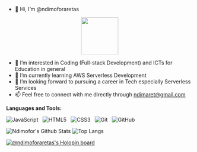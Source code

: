 - 👋 Hi, I’m @ndimoforaretas

<div id="header" align="center">
  <img src="https://media.giphy.com/media/ZeFG00TVXs54Pw4c8e/giphy.gif" width="100"/>
</div>



- 👀 I’m interested in Coding (Full-stack Development) and ICTs for Education in general
- 🌱 I’m currently learning AWS Serverless Development
- 💞️ I’m looking forward to pursuing a career in Tech especially Serverless Services
- 📫 Feel free to connect with me directly through ndimaret@gmail.com

**Languages and Tools:** 

![JavaScript](https://img.shields.io/badge/-JavaScript-black?logo=javascript&style=social)&nbsp;&nbsp;
![HTML5](https://img.shields.io/badge/-HTML5-black?logo=html5&style=social)&nbsp;&nbsp;
![CSS3](https://img.shields.io/badge/-CSS3-black?logo=css3&style=social)&nbsp;&nbsp;
![Git](https://img.shields.io/badge/-Git-black?logo=git&style=social)&nbsp;&nbsp;
![GitHub](https://img.shields.io/badge/-GitHub-black?logo=github&style=social)&nbsp;&nbsp;

![Ndimofor's Github Stats](https://github-readme-stats.vercel.app/api?username=ndimoforaretas&count_private=true&show_icons=true&include_all_commits=true)
![Top Langs](https://github-readme-stats.vercel.app/api/top-langs/?username=ndimoforaretas&hide=TeX&layout=compact)

[![@ndimoforaretas's Holopin board](https://holopin.me/ndimoforaretas)](https://holopin.io/@ndimoforaretas)
<!---
ndimoforaretas/ndimoforaretas is a ✨ special ✨ repository because its `README.md` (this file) appears on your GitHub profile.
You can click the Preview link to take a look at your changes.
--->
